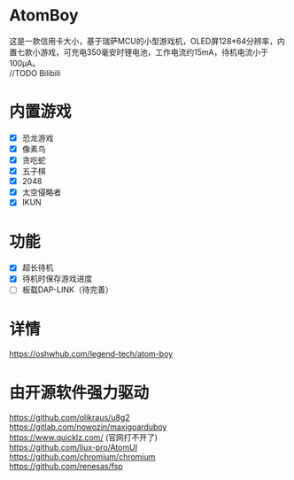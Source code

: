 # AtomBoy
这是一款信用卡大小，基于瑞萨MCU的小型游戏机，OLED屏128*64分辨率，内置七款小游戏，可充电350毫安时锂电池，工作电流约15mA，待机电流小于100μA。  
//TODO Bilibili
# 内置游戏
* [x] 恐龙游戏
* [x] 像素鸟
* [x] 贪吃蛇
* [x] 五子棋
* [x] 2048
* [x] 太空侵略者
* [x] IKUN
# 功能
* [x] 超长待机
* [x] 待机时保存游戏进度
* [ ] 板载DAP-LINK（待完善）
# 详情
https://oshwhub.com/legend-tech/atom-boy
# 由开源软件强力驱动
https://github.com/olikraus/u8g2  
https://gitlab.com/nowozin/maxigoarduboy  
https://www.quicklz.com/  (官网打不开了)  
https://github.com/liux-pro/AtomUI  
https://github.com/chromium/chromium  
https://github.com/renesas/fsp  
